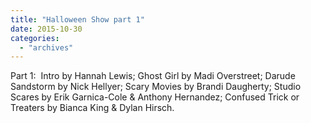 ```yaml
---
title: "Halloween Show part 1"
date: 2015-10-30
categories: 
  - "archives"
---
```


Part 1:  Intro by Hannah Lewis; Ghost Girl by Madi Overstreet; Darude Sandstorm by Nick Hellyer; Scary Movies by Brandi Daugherty; Studio Scares by Erik Garnica-Cole & Anthony Hernandez; Confused Trick or Treaters by Bianca King & Dylan Hirsch.
